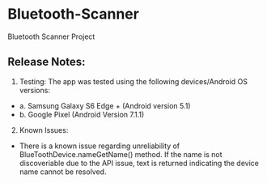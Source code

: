 
# Bluetooth-Scanner
Bluetooth Scanner Project

## Release Notes:
 1. Testing:
  The app was tested using the following devices/Android OS versions:
  * a.  Samsung Galaxy S6 Edge + (Android version 5.1)
  * b.  Google Pixel (Android Version 7.1.1)
  
 2. Known Issues:
  * There is a known issue regarding unreliability of BlueToothDevice.nameGetName() method.
    If the name is not discoveriable due to the API issue, text is returned indicating the device
    name cannot be resolved.
